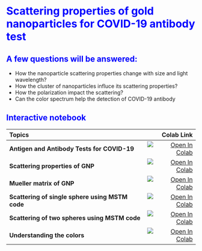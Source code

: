 <H1 style="color: blue">
Scattering properties of gold nanoparticles for COVID-19 antibody test
</H1>

<H2 style="color:blue">
A few questions	will be	answered:
</H2>

- How the nanoparticle scattering properties change with size and light wavelength?
- How the cluster of nanoparticles influce its scattering properties?
- How the polarization impact the scattering?
- Can the color spectrum help the detection of COVID-19 antibody

<H2 style="color:blue">
Interactive notebook
</H2>

| Topics | Colab Link |
| :--- | ---: |
| **Antigen and Antibody Tests for COVID-19** | [![Open In Colab](https://colab.research.google.com/assets/colab-badge.svg)](https://colab.research.google.com/github/kiwiriver/scatt_nanoparticle/blob/master/notebook/t00_Covid-19_Detection.ipynb)|
| **Scattering properties of GNP** | [![Open In Colab](https://colab.research.google.com/assets/colab-badge.svg)](https://colab.research.google.com/github/kiwiriver/scatt_nanoparticle/blob/master/notebook/t01_mie.ipynb)|
| **Mueller matrix of GNP** | [![Open In Colab](https://colab.research.google.com/assets/colab-badge.svg)](https://colab.research.google.com/github/kiwiriver/scatt_nanoparticle/blob/master/notebook/t01_mie2_mueller.ipynb)|
| **Scattering of single sphere using MSTM code** | [![Open In Colab](https://colab.research.google.com/assets/colab-badge.svg)](https://colab.research.google.com/github/kiwiriver/scatt_nanoparticle/blob/master/notebook/t02_mstm.ipynb)|
| **Scattering of two spheres using MSTM code** | [![Open In Colab](https://colab.research.google.com/assets/colab-badge.svg)](https://colab.research.google.com/github/kiwiriver/scatt_nanoparticle/blob/master/notebook/t03_two_spheres.ipynb)|
| **Understanding the colors** | [![Open In Colab](https://colab.research.google.com/assets/colab-badge.svg)](https://colab.research.google.com/github/kiwiriver/scatt_nanoparticle/blob/master/notebook/t10_color_lab.ipynb)|




